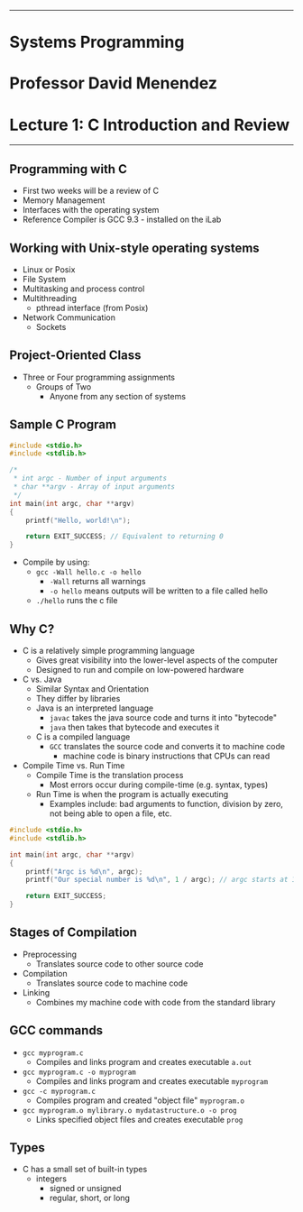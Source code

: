 ***
# Systems Programming
# Professor David Menendez
# Lecture 1: C Introduction and Review
***
## Programming with C
- First two weeks will be a review of C
- Memory Management
- Interfaces with the operating system
- Reference Compiler is GCC 9.3 - installed on the iLab

## Working with Unix-style operating systems
- Linux or Posix
- File System
- Multitasking and process control
- Multithreading
	- pthread interface (from Posix)
- Network Communication
	- Sockets

## Project-Oriented Class
- Three or Four programming assignments
	- Groups of Two
		- Anyone from any section of systems

## Sample C Program
```C
#include <stdio.h>
#include <stdlib.h>

/* 
 * int argc - Number of input arguments
 * char **argv - Array of input arguments
 */
int main(int argc, char **argv)
{
	printf("Hello, world!\n");

	return EXIT_SUCCESS; // Equivalent to returning 0
}
```
- Compile by using:
	- `gcc -Wall hello.c -o hello`
		- `-Wall` returns all warnings
		- `-o hello` means outputs will be written to a file called hello
	- `./hello` runs the c file

## Why C?
- C is a relatively simple programming language
	- Gives great visibility into the lower-level aspects of the computer
	- Designed to run and compile on low-powered hardware
- C vs. Java
	- Similar Syntax and Orientation
	- They differ by libraries
	- Java is an interpreted language
		- `javac` takes the java source code and turns it into "bytecode"
		- `java` then takes that bytecode and executes it
	- C is a compiled language
		- `GCC` translates the source code and converts it to machine code
			- machine code is binary instructions that CPUs can read
- Compile Time vs. Run Time
	- Compile Time is the translation process
		- Most errors occur during compile-time (e.g. syntax, types)
	- Run Time is when the program is actually executing
		- Examples include: bad arguments to function, division by zero, not being able to open a file, etc.

```C
#include <stdio.h>
#include <stdlib.h>

int main(int argc, char **argv)
{
	printf("Argc is %d\n", argc);
	printf("Our special number is %d\n", 1 / argc); // argc starts at 1

	return EXIT_SUCCESS;
}
```

## Stages of Compilation
- Preprocessing 
	- Translates source code to other source code
- Compilation 
	- Translates source code to machine code
- Linking 
	- Combines my machine code with code from the standard library

## GCC commands
- `gcc myprogram.c`
	- Compiles and links program and creates executable `a.out`
- `gcc myprogram.c -o myprogram`
	- Compiles and links program and creates executable `myprogram`
- `gcc -c myprogram.c`
	- Compiles program and created "object file" `myprogram.o`
- `gcc myprogram.o mylibrary.o mydatastructure.o -o prog`
	- Links specified object files and creates executable `prog`

## Types
- C has a small set of built-in types
	- integers
		- signed or unsigned
		- regular, short, or long

